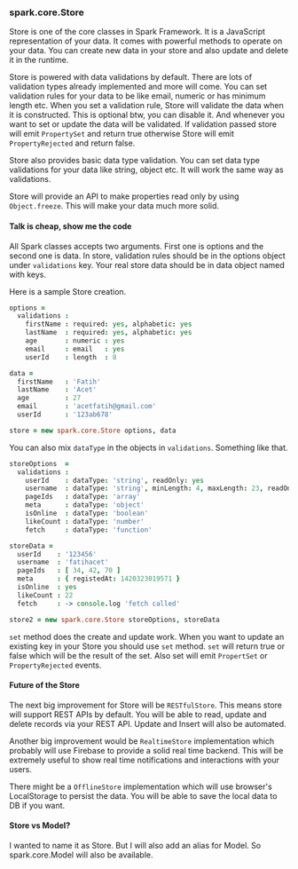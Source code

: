 ### spark.core.Store

Store is one of the core classes in Spark Framework. It is a JavaScript representation of your data. It comes with powerful methods to operate on your data. You can create new data in your store and also update and delete it in the runtime.

Store is powered with data validations by default. There are lots of validation types already implemented and more will come. You can set validation rules for your data to be like email, numeric or has minimum length etc. When you set a validation rule, Store will validate the data when it is constructed. This is optional btw, you can disable it. And whenever you want to set or update the data will be validated. If validation passed store will emit `PropertySet` and return true otherwise Store will emit `PropertyRejected` and return false.

Store also provides basic data type validation. You can set data type validations for your data like string, object etc. It will work the same way as validations.

Store will provide an API to make properties read only by using `Object.freeze`. This will make your data much more solid.

#### Talk is cheap, show me the code
All Spark classes accepts two arguments. First one is options and the second one is data. In store, validation rules should be in the options object under `validations` key. Your real store data should be in data object named with keys.

Here is a sample Store creation.

```coffee
options =
  validations :
    firstName : required: yes, alphabetic: yes
    lastName  : required: yes, alphabetic: yes
    age       : numeric : yes
    email     : email   : yes
    userId    : length  : 8

data =
  firstName   : 'Fatih'
  lastName    : 'Acet'
  age         : 27
  email       : 'acetfatih@gmail.com'
  userId      : '123ab678'

store = new spark.core.Store options, data
```

You can also mix `dataType` in the objects in `validations`. Something like that.

```coffee
storeOptions  =
  validations :
    userId    : dataType: 'string', readOnly: yes
    username  : dataType: 'string', minLength: 4, maxLength: 23, readOnly: yes
    pageIds   : dataType: 'array'
    meta      : dataType: 'object'
    isOnline  : dataType: 'boolean'
    likeCount : dataType: 'number'
    fetch     : dataType: 'function'

storeData =
  userId    : '123456'
  username  : 'fatihacet'
  pageIds   : [ 34, 42, 70 ]
  meta      : { registedAt: 1420323019571 }
  isOnline  : yes
  likeCount : 22
  fetch     : -> console.log 'fetch called'

store2 = new spark.core.Store storeOptions, storeData
```

`set` method does the create and update work. When you want to update an existing key in your Store you should use `set` method. `set` will return true or false which will be the result of the set. Also set will emit `PropertSet` or `PropertyRejected` events.


#### Future of the Store
The next big improvement for Store will be `RESTfulStore`. This means store will support REST APIs by default. You will be able to read, update and delete records via your REST API. Update and Insert will also be automated.

Another big improvement would be `RealtimeStore` implementation which probably will use Firebase to provide a solid real time backend. This will be extremely useful to show real time notifications and interactions with your users.

There might be a `OfflineStore` implementation which will use browser's LocalStorage to persist the data. You will be able to save the local data to DB if you want.


#### Store vs Model?
I wanted to name it as Store. But I will also add an alias for Model. So spark.core.Model will also be available.
